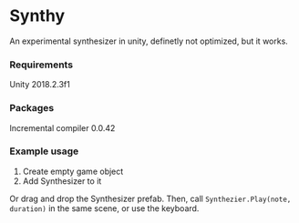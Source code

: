 # Synthy
An experimental synthesizer in unity, definetly not optimized, but it works.

### Requirements
Unity 2018.2.3f1

### Packages
Incremental compiler 0.0.42

### Example usage
1. Create empty game object
2. Add Synthesizer to it

Or drag and drop the Synthesizer prefab.
Then, call `Synthezier.Play(note, duration)` in the same scene, or use the keyboard.
